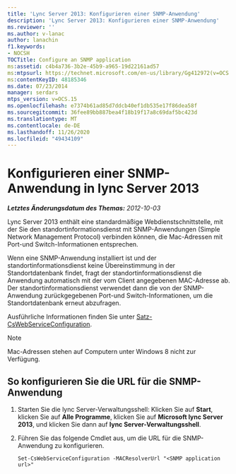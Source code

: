 ```yaml
---
title: 'Lync Server 2013: Konfigurieren einer SNMP-Anwendung'
description: 'Lync Server 2013: Konfigurieren einer SNMP-Anwendung'
ms.reviewer: ''
ms.author: v-lanac
author: lanachin
f1.keywords:
- NOCSH
TOCTitle: Configure an SNMP application
ms:assetid: c4b4a736-3b2e-45b9-a965-19d22161ad57
ms:mtpsurl: https://technet.microsoft.com/en-us/library/Gg412972(v=OCS.15)
ms:contentKeyID: 48185346
ms.date: 07/23/2014
manager: serdars
mtps_version: v=OCS.15
ms.openlocfilehash: e7374b61ad85d7ddcb40ef1db535e17f86dea58f
ms.sourcegitcommit: 36fee89bb887bea4f18b19f17a8c69daf5bc423d
ms.translationtype: MT
ms.contentlocale: de-DE
ms.lasthandoff: 11/26/2020
ms.locfileid: "49434109"
---
```

# <a name="configure-an-snmp-application-in-lync-server-2013"></a>Konfigurieren einer SNMP-Anwendung in lync Server 2013

<div data-xmlns="http://www.w3.org/1999/xhtml">

<div class="topic" data-xmlns="http://www.w3.org/1999/xhtml" data-msxsl="urn:schemas-microsoft-com:xslt" data-cs="https://msdn.microsoft.com/">

<div data-asp="https://msdn2.microsoft.com/asp">



</div>

<div id="mainSection">

<div id="mainBody">

<span> </span>

_**Letztes Änderungsdatum des Themas:** 2012-10-03_

Lync Server 2013 enthält eine standardmäßige Webdienstschnittstelle, mit der Sie den standortinformationsdienst mit SNMP-Anwendungen (Simple Network Management Protocol) verbinden können, die Mac-Adressen mit Port-und Switch-Informationen entsprechen.

Wenn eine SNMP-Anwendung installiert ist und der standortinformationsdienst keine Übereinstimmung in der Standortdatenbank findet, fragt der standortinformationsdienst die Anwendung automatisch mit der vom Client angegebenen MAC-Adresse ab. Der standortinformationsdienst verwendet dann die von der SNMP-Anwendung zurückgegebenen Port-und Switch-Informationen, um die Standortdatenbank erneut abzufragen.

Ausführliche Informationen finden Sie unter [Satz-CsWebServiceConfiguration](https://docs.microsoft.com/powershell/module/skype/Set-CsWebServiceConfiguration).

<div>


> [!NOTE]  
> Mac-Adressen stehen auf Computern unter Windows 8 nicht zur Verfügung.



</div>

<div>

## <a name="to-configure-the-snmp-application-url"></a>So konfigurieren Sie die URL für die SNMP-Anwendung

1.  Starten Sie die lync Server-Verwaltungsshell: Klicken Sie auf **Start**, klicken Sie auf **Alle Programme**, klicken Sie auf **Microsoft lync Server 2013**, und klicken Sie dann auf **lync Server-Verwaltungsshell**.

2.  Führen Sie das folgende Cmdlet aus, um die URL für die SNMP-Anwendung zu konfigurieren.
    
        Set-CsWebServiceConfiguration -MACResolverUrl "<SNMP application url>" 

</div>

</div>

<span> </span>

</div>

</div>

</div>

